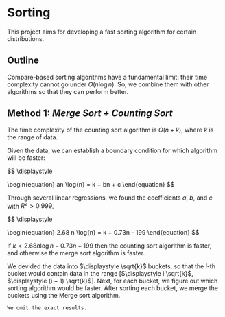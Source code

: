 # Sorting

This project aims for developing a fast sorting algorithm for certain distributions.

## Outline

Compare-based sorting algorithms have a fundamental limit: their time complexity cannot go under $\displaystyle O(n \log{n})$. So, we combine them with other algorithms so that they can perform better.

## Method 1: *Merge Sort + Counting Sort*

The time complexity of the counting sort algorithm is $\displaystyle O(n + k)$, where $\displaystyle k$ is the range of data.

Given the data, we can establish a boundary condition for which algorithm will be faster:

$$
\displaystyle

\begin{equation}
    an \log{n} = k + bn + c
\end{equation}
$$

Through several linear regressions, we found the coefficients $\displaystyle a$, $\displaystyle b$, and $\displaystyle c$ with $\displaystyle R^2 > 0.999$.

$$
\displaystyle

\begin{equation}
    2.68 n \log{n} = k + 0.73n - 199
\end{equation}
$$

If $\displaystyle k < 2.68n \log⁡{n} - 0.73n + 199$ then the counting sort algorithm is faster, and otherwise the merge sort algorithm is faster.

We devided the data into $\displaystyle \sqrt{k}$ buckets, so that the $\displaystyle i$-th bucket would contain data in the range [$\displaystyle i \sqrt{k}$, $\displaystyle (i + 1) \sqrt{k}$]. Next, for each bucket, we figure out which sorting algorithm would be faster. After sorting each bucket, we merge the buckets using the Merge sort algorithm.

```diff
We omit the exact results.
```
